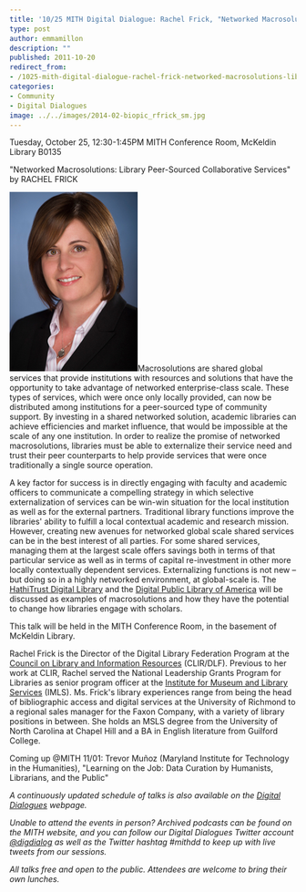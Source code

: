 ```yaml
---
title: '10/25 MITH Digital Dialogue: Rachel Frick, "Networked Macrosolutions: Library Peer-Sourced Collaborative Services"'
type: post
author: emmamillon
description: ""
published: 2011-10-20
redirect_from: 
- /1025-mith-digital-dialogue-rachel-frick-networked-macrosolutions-library-peer-sourced-collaborative-services/
categories:
- Community
- Digital Dialogues
image: ../../images/2014-02-biopic_rfrick_sm.jpg
---
```

Tuesday, October 25, 12:30-1:45PM MITH Conference Room, McKeldin Library B0135

"Networked Macrosolutions: Library Peer-Sourced Collaborative Services" by RACHEL FRICK

[![](../../images/2014-02-biopic_rfrick_sm.jpg "Rachel_Frick")](http://mith.umd.edu/wp-content/uploads/2014/02/biopic_rfrick_lg.jpg)Macrosolutions are shared global services that provide institutions with resources and solutions that have the opportunity to take advantage of networked enterprise-class scale. These types of services, which were once only locally provided, can now be distributed among institutions for a peer-sourced type of community support. By investing in a shared networked solution, academic libraries can achieve efficiencies and market influence, that would be impossible at the scale of any one institution. In order to realize the promise of networked macrosolutions, libraries must be able to externalize their service need and trust their peer counterparts to help provide services that were once traditionally a single source operation.

A key factor for success is in directly engaging with faculty and academic officers to communicate a compelling strategy in which selective externalization of services can be win-win situation for the local institution as well as for the external partners. Traditional library functions improve the libraries' ability to fulfill a local contextual academic and research mission. However, creating new avenues for networked global scale shared services can be in the best interest of all parties. For some shared services, managing them at the largest scale offers savings both in terms of that particular service as well as in terms of capital re-investment in other more locally contextually dependent services. Externalizing functions is not new – but doing so in a highly networked environment, at global-scale is. The [HathiTrust Digital Library](http://www.hathitrust.org/) and the [Digital Public Library of America](http://dp.la/) will be discussed as examples of macrosolutions and how they have the potential to change how libraries engage with scholars.

This talk will be held in the MITH Conference Room, in the basement of McKeldin Library.

Rachel Frick is the Director of the Digital Library Federation Program at the [Council on Library and Information Resources](http://www.clir.org/) (CLIR/DLF). Previous to her work at CLIR, Rachel served the National Leadership Grants Program for Libraries as senior program officer at the [Institute for Museum and Library Services](http://www.imls.gov/) (IMLS). Ms. Frick's library experiences range from being the head of bibliographic access and digital services at the University of Richmond to a regional sales manager for the Faxon Company, with a variety of library positions in between. She holds an MSLS degree from the University of North Carolina at Chapel Hill and a BA in English literature from Guilford College.

Coming up @MITH 11/01: Trevor Muñoz (Maryland Institute for Technology in the Humanities), "Learning on the Job: Data Curation by Humanists, Librarians, and the Public"

_A continuously updated schedule of talks is also available on the [Digital Dialogues](../podcast/) webpage._

_Unable to attend the events in person? Archived podcasts can be found on the MITH website, and you can follow our Digital Dialogues Twitter account [@digdialog](http://twitter.com/#%21/digdialog) as well as the Twitter hashtag #mithdd to keep up with live tweets from our sessions._

_All talks free and open to the public. Attendees are welcome to bring their own lunches._
